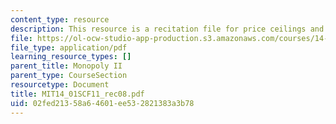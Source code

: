 ```yaml
---
content_type: resource
description: This resource is a recitation file for price ceilings and price floors.
file: https://ol-ocw-studio-app-production.s3.amazonaws.com/courses/14-01sc-principles-of-microeconomics-fall-2011/02fed21358a64601ee532821383a3b78_MIT14_01SCF11_rec08.pdf
file_type: application/pdf
learning_resource_types: []
parent_title: Monopoly II
parent_type: CourseSection
resourcetype: Document
title: MIT14_01SCF11_rec08.pdf
uid: 02fed213-58a6-4601-ee53-2821383a3b78
---
```

